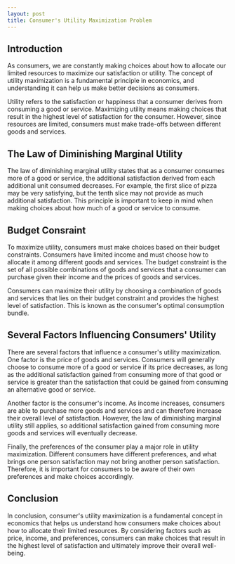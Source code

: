 ```yaml
---
layout: post
title: Consumer's Utility Maximization Problem
---
```

## Introduction

As consumers, we are constantly making choices about how to allocate our limited resources to maximize our satisfaction or utility. The concept of utility maximization is a fundamental principle in economics, and understanding it can help us make better decisions as consumers.

Utility refers to the satisfaction or happiness that a consumer derives from consuming a good or service. Maximizing utility means making choices that result in the highest level of satisfaction for the consumer. However, since resources are limited, consumers must make trade-offs between different goods and services.

## The Law of Diminishing Marginal Utility

The law of diminishing marginal utility states that as a consumer consumes more of a good or service, the additional satisfaction derived from each additional unit consumed decreases. For example, the first slice of pizza may be very satisfying, but the tenth slice may not provide as much additional satisfaction. This principle is important to keep in mind when making choices about how much of a good or service to consume.

## Budget Consraint

To maximize utility, consumers must make choices based on their budget constraints. Consumers have limited income and must choose how to allocate it among different goods and services. The budget constraint is the set of all possible combinations of goods and services that a consumer can purchase given their income and the prices of goods and services.

Consumers can maximize their utility by choosing a combination of goods and services that lies on their budget constraint and provides the highest level of satisfaction. This is known as the consumer's optimal consumption bundle.

## Several Factors Influencing Consumers' Utility

There are several factors that influence a consumer's utility maximization. One factor is the price of goods and services. Consumers will generally choose to consume more of a good or service if its price decreases, as long as the additional satisfaction gained from consuming more of that good or service is greater than the satisfaction that could be gained from consuming an alternative good or service.

Another factor is the consumer's income. As income increases, consumers are able to purchase more goods and services and can therefore increase their overall level of satisfaction. However, the law of diminishing marginal utility still applies, so additional satisfaction gained from consuming more goods and services will eventually decrease.

Finally, the preferences of the consumer play a major role in utility maximization. Different consumers have different preferences, and what brings one person satisfaction may not bring another person satisfaction. Therefore, it is important for consumers to be aware of their own preferences and make choices accordingly.

## Conclusion

In conclusion, consumer's utility maximization is a fundamental concept in economics that helps us understand how consumers make choices about how to allocate their limited resources. By considering factors such as price, income, and preferences, consumers can make choices that result in the highest level of satisfaction and ultimately improve their overall well-being.
